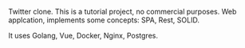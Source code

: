 Twitter clone.
This is a tutorial project, no commercial purposes.
Web applcation, implements some concepts: SPA, Rest, SOLID.

It uses Golang, Vue, Docker, Nginx, Postgres. 
